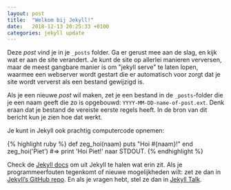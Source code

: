 ```yaml
---
layout: post
title:  "Welkom bij Jekyll!"
date:   2018-12-13 20:25:33 +0100
categories: jekyll update
---
```

Deze *post* vind je in je `_posts` folder. Ga er gerust mee aan de slag, en kijk wat er aan de site verandert. Je kunt de site op allerlei manieren verversen, maar de meest gangbare manier is om "jekyll serve" te laten lopen, waarmee een webserver wordt gestart die er automatisch voor zorgt dat je site wordt ververst als een bestand gewijzigd is. 

Als je een nieuwe *post*  wil maken, zet je een bestand in de
`_posts`-folder die je een naam geeft die zo is opgebouwd: 
`YYYY-MM-DD-name-of-post.ext`. Denk eraan dat je bestand de 
vereiste eerste regels heeft. In de bron van dit bericht
kun je zien hoe dat werkt.  

Je kunt in Jekyll ook prachtig computercode opnemen:

{% highlight ruby %}
def zeg_hoi(naam)
  puts "Hoi #{naam}!"
end
zeg_hoi('Piet')
#=> print 'Hoi Piet!' naar STDOUT.
{% endhighlight %}

Check de [Jekyll docs][jekyll-docs] om uit Jekyll te halen wat erin zit.
Als je programmeerfouten tegenkomt of nieuwe mogelijkheden wilt:
zet ze dan in [Jekyll’s GitHub repo][jekyll-gh]. 
En als je vragen hebt, stel ze dan in [Jekyll Talk][jekyll-talk].

[jekyll-docs]: https://jekyllrb.com/docs/home
[jekyll-gh]:   https://github.com/jekyll/jekyll
[jekyll-talk]: https://talk.jekyllrb.com/
